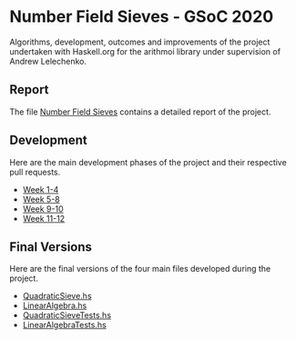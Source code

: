 # Number Field Sieves - GSoC 2020
Algorithms, development, outcomes and improvements of the project undertaken with Haskell.org for the arithmoi library under supervision of Andrew Lelechenko.

## Report
The file [Number Field Sieves](https://github.com/folidota/GSoC2020/blob/master/NumberFieldSieves.pdf) contains a detailed report of the project.

## Development
Here are the main development phases of the project and their respective pull requests.
* [Week 1-4](https://github.com/Bodigrim/arithmoi/pull/202)
* [Week 5-8](https://github.com/Bodigrim/arithmoi/pull/208)
* [Week 9-10](https://github.com/Bodigrim/arithmoi/pull/210)
* [Week 11-12](https://github.com/Bodigrim/arithmoi/pull/211)

## Final Versions
Here are the final versions of the four main files developed during the project.
* [QuadraticSieve.hs](https://github.com/Bodigrim/arithmoi/blob/master/Math/NumberTheory/Primes/Factorisation/QuadraticSieve.hs)
* [LinearAlgebra.hs](https://github.com/Bodigrim/arithmoi/blob/master/Math/NumberTheory/Primes/Factorisation/LinearAlgebra.hs)
* [QuadraticSieveTests.hs](https://github.com/Bodigrim/arithmoi/blob/master/test-suite/Math/NumberTheory/Primes/QuadraticSieveTests.hs)
* [LinearAlgebraTests.hs](https://github.com/Bodigrim/arithmoi/blob/master/test-suite/Math/NumberTheory/Primes/LinearAlgebraTests.hs)
